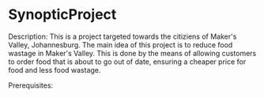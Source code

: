 # SynopticProject



Description: 
This is a project targeted towards the citiziens of Maker's Valley, Johannesburg. The main idea of this project is to reduce food wastage in Maker's Valley. This is done by the means of allowing customers to order food that is about to go out of date, ensuring a cheaper price for food and less food wastage.

Prerequisites: 
